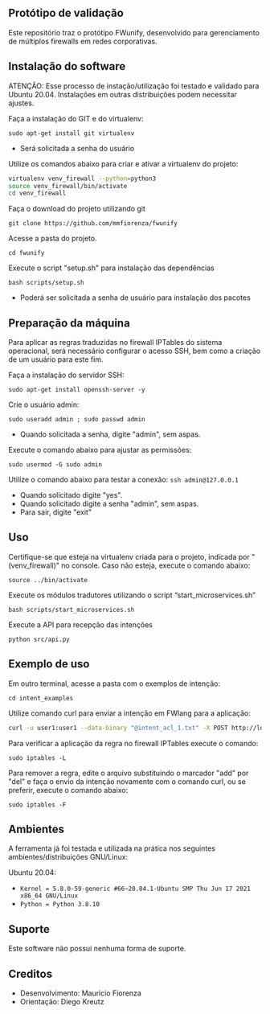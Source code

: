 ## Protótipo de validação
Este repositório traz o protótipo FWunify, desenvolvido para gerenciamento de múltiplos firewalls em redes corporativas.

## Instalação do software
ATENÇÃO: Esse processo de instação/utilização foi testado e validado para Ubuntu 20.04. Instalações em outras distribuições podem necessitar ajustes.

Faça a instalação do GIT e do virtualenv:

`sudo apt-get install git virtualenv`
* Será solicitada a senha do usuário

Utilize os comandos abaixo para criar e ativar a virtualenv do projeto:

```bash
virtualenv venv_firewall --python=python3
source venv_firewall/bin/activate
cd venv_firewall
```

Faça o download do projeto utilizando git

`git clone https://github.com/mmfiorenza/fwunify`

Acesse a pasta do projeto.

`cd fwunify`

Execute o script "setup.sh" para instalação das dependências

`bash scripts/setup.sh`

* Poderá ser solicitada a senha de usuário para instalação dos pacotes

## Preparação da máquina
Para aplicar as regras traduzidas no firewall IPTables do sistema operacional, será necessário configurar o acesso SSH, bem como a criação de um usuário para este fim. 

Faça a instalação do servidor SSH:

`sudo apt-get install openssh-server -y`

Crie o usuário admin:

`sudo useradd admin ; sudo passwd admin`
* Quando solicitada a senha, digite "admin", sem aspas.

Execute o comando abaixo para ajustar as permissões:

`sudo usermod -G sudo admin`

Utilize o comando abaixo para testar a conexão:
`ssh admin@127.0.0.1`
* Quando solicitado digite "yes".
* Quando solicitado digite a senha "admin", sem aspas.
* Para sair, digite "exit"

## Uso
Certifique-se que esteja na virtualenv criada para o projeto, indicada por "(venv_firewall)" no console.
Caso não esteja, execute o comando abaixo:

`source ../bin/activate`

Execute os módulos tradutores utilizando o script “start_microservices.sh”

`bash scripts/start_microservices.sh`

Execute a API para recepção das intenções

`python src/api.py`


## Exemplo de uso

Em outro terminal, acesse a pasta com o exemplos de intenção:

`cd intent_examples`


Utilize comando curl para enviar a intenção em FWlang para a aplicação:

```bash
curl -u user1:user1 --data-binary "@intent_acl_1.txt" -X POST http://localhost:5000
```

Para verificar a aplicação da regra no firewall IPTables execute o comando:

`sudo iptables -L`

Para remover a regra, edite o arquivo substituindo o marcador "add" por "del" e faça o envio da intenção novamente com o comando curl, ou se preferir, execute o comando abaixo:

`sudo iptables -F`


## Ambientes
A ferramenta já foi testada e utilizada na prática nos seguintes ambientes/distribuições GNU/Linux:

Ubuntu 20.04:

 * `Kernel = 5.8.0-59-generic #66~20.04.1-Ubuntu SMP Thu Jun 17 2021 x86_64 GNU/Linux`
 * `Python = Python 3.8.10`


## Suporte
Este software não possui nenhuma forma de suporte. 

## Creditos
* Desenvolvimento: Maurício Fiorenza
* Orientação: Diego Kreutz
